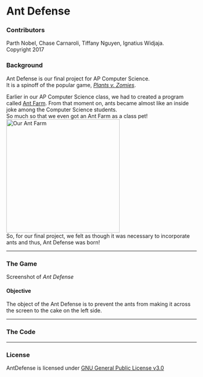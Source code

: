 # Ant Defense

### Contributors 
Parth Nobel, Chase Carnaroli, Tiffany Nguyen, Ignatius Widjaja.  
Copyright 2017

### Background
Ant Defense is our final project for AP Computer Science.  
It is a spinoff of the popular game, [*Plants v. Zomies*](http://www.popcap.com/plants-vs-zombies-1).

Earlier in our AP Computer Science class, we had to created a program called [Ant Farm](http://www.garfieldcs.com/2010/04/ant-farm-gridworld-project/).
From that moment on, ants became almost like an inside joke among the Computer Science students.  
So much so that we even got an Ant Farm as a class pet!  
<img src="http://i.imgur.com/mxPqB7y.jpg" alt="Our Ant Farm" width=300>  
So, for our final project, we felt as though it was necessary to incorporate ants and thus, Ant Defense was born!

---
### The Game

Screenshot of *Ant Defense*

#### Objective
The object of the Ant Defense is to prevent the ants from making it across the screen to the cake on the left side.

---
### The Code

---
### License
AntDefense is licensed under [GNU General Public License v3.0](https://www.gnu.org/licenses/gpl-3.0.en.html "License Information")
